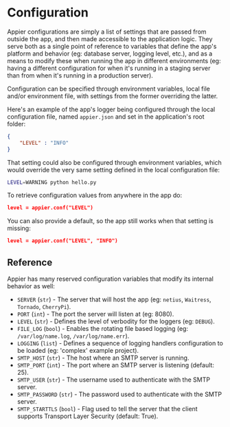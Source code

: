 # Configuration

Appier configurations are simply a list of settings that are passed from outside the app,
and then made accessible to the application logic. They serve both as a single point of 
reference to variables that define the app's platform and behavior (eg: database
server, logging level, etc.), and as a means to modify these when running the app in
different environments (eg: having a different configuration for when it's running
in a staging server than from when it's running in a production server).

Configuration can be specified through environment variables, local file and/or environment 
file, with settings from the former overriding the latter.

Here's an example of the app's logger being configured through the local configuration file,
named `appier.json` and set in the application's root folder:

```json
{
    "LEVEL" : "INFO"
}
```

That setting could also be configured through environment variables, which would override
the very same setting defined in the local configuration file:

```bash
LEVEL=WARNING python hello.py
```

To retrieve configuration values from anywhere in the app do:

```json
level = appier.conf("LEVEL")
```

You can also provide a default, so the app still works when that setting is missing:

```json
level = appier.conf("LEVEL", "INFO")
```

## Reference

Appier has many reserved configuration variables that modify its internal behavior
as well: 

* `SERVER` (`str`) - The server that will host the app (eg: `netius`, `Waitress`, `Tornado`, `CherryPi`).
* `PORT` (`int`) - The port the server will listen at (eg: 8080).
* `LEVEL` (`str`) - Defines the level of verbodity for the loggers (eg: `DEBUG`).
* `FILE_LOG` (`bool`) - Enables the rotating file based logging (eg: `/var/log/name.log`, 
`/var/log/name.err`).
* `LOGGING` (`list`) - Defines a sequence of logging handlers configuration to be loaded 
(eg: 'complex' example project).
* `SMTP_HOST` (`str`) - The host where an SMTP server is running.
* `SMTP_PORT` (`int`) - The port where an SMTP server is listening (default: 25).
* `SMTP_USER` (`str`) - The username used to authenticate with the SMTP server.
* `SMTP_PASSWORD` (`str`) - The password used to authenticate with the SMTP server.
* `SMTP_STARTTLS` (`bool`) - Flag used to tell the server that the client supports Transport 
Layer Security (default: True).
